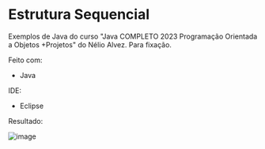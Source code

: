 # Estrutura Sequencial

Exemplos de Java do curso "Java COMPLETO 2023 Programação Orientada a Objetos +Projetos" do Nélio Alvez. Para fixação.

Feito com:
 - Java
 
 IDE:
  - Eclipse

Resultado: 

![image](https://github.com/DMxta/Java-Exemplos/assets/136941005/375381c2-fc44-4961-a715-72b1219ccf6c)
